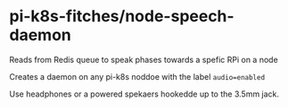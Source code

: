 # pi-k8s-fitches/node-speech-daemon
Reads from Redis queue to speak phases towards a spefic RPi on a node

Creates a daemon on any pi-k8s noddoe with the label `audio=enabled`

Use headphones or a powered spekaers hookedde up to the 3.5mm jack. 
